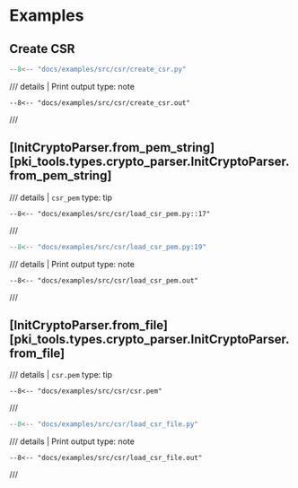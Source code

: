 # Examples

## Create CSR

```python
--8<-- "docs/examples/src/csr/create_csr.py"
```

/// details | Print output
    type: note
``` 
--8<-- "docs/examples/src/csr/create_csr.out"
```
///


## [InitCryptoParser.from_pem_string][pki_tools.types.crypto_parser.InitCryptoParser.from_pem_string]

/// details | `csr_pem`
    type: tip
```
--8<-- "docs/examples/src/csr/load_csr_pem.py::17"
```
///

```python
--8<-- "docs/examples/src/csr/load_csr_pem.py:19"
```

/// details | Print output
    type: note

``` 
--8<-- "docs/examples/src/csr/load_csr_pem.out"
```
///

## [InitCryptoParser.from_file][pki_tools.types.crypto_parser.InitCryptoParser.from_file]

/// details | `csr.pem`
    type: tip
```
--8<-- "docs/examples/src/csr/csr.pem"
```
///

```python
--8<-- "docs/examples/src/csr/load_csr_file.py"
```

/// details | Print output
    type: note
``` 
--8<-- "docs/examples/src/csr/load_csr_file.out"
```
///
